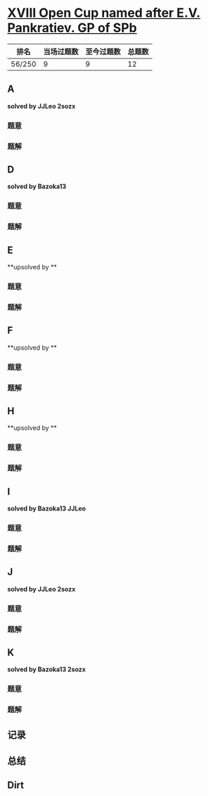 # [XVIII Open Cup named after E.V. Pankratiev. GP of SPb](http://opentrains.snarknews.info/~ejudge/team.cgi?SID=c46e31e5c8c8d7af&action=2)

| 排名   | 当场过题数 | 至今过题数 | 总题数 |
| ------ | ---------- | ---------- | ------ |
| 56/250 | 9          | 9          | 12     |

## **A**

**solved by JJLeo 2sozx**

### 题意



### 题解



## **D**

**solved by Bazoka13**

### 题意



### 题解



## **E**

**upsolved by **

### 题意



### 题解



## **F**

**upsolved by **

### 题意



### 题解



## **H**

**upsolved by **

### 题意



### 题解



## **I**

**solved by Bazoka13 JJLeo**

### 题意



### 题解



## **J**

**solved by JJLeo 2sozx**

### 题意



### 题解



## **K**

**solved by Bazoka13 2sozx**

### 题意



### 题解

## **记录**



## **总结**

## **Dirt**



